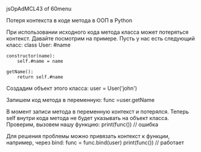 
jsOpAdMCL43 of 60menu

Потеря контекста в коде метода в ООП в Python

При использовании исходного кода метода класса может потеряться контекст. Давайте посмотрим на примере. Пусть у нас есть следующий класс:
class User:
	#name 
	
	constructor(name):
		self.#name = name 
	
	getName():
		return self.#name 
	


Создадим объект этого класса:
user = User('john') 

Запишем код метода в переменную:
 func =user.getName 

В момент записи метода в переменную контекст и потерялся. Теперь self внутри кода метода не будет указывать на объект класса. Проверим, вызовем нашу функцию:
print(func())  // ошибка

Для решения проблемы можно привязать контекст к функции, например, через bind:
func = func.bind(user) 
print(func())  // работает


